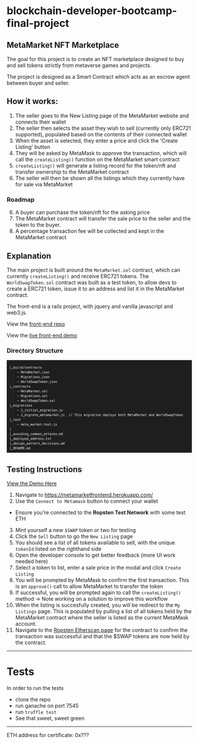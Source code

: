 # blockchain-developer-bootcamp-final-project

## MetaMarket NFT Marketplace

The goal for this project is to create an NFT marketplace designed to buy and sell tokens strictly from metaverse games and projects.  

The project is designed as a Smart Contract which acts as an escrow agent between buyer and seller.

## How it works: 
1) The seller goes to the New Listing page of the MetaMarket website and connects their wallet
2) The seller then selects the asset they wish to sell (currently only ERC721 supported), populated based on the contents of their connected wallet
3) When the asset is selected, they enter a price and click the 'Create Listing' button
4) They will be asked by MetaMask to approve the transaction, which will call the `createListing()` function on the MetaMarket smart contract
5) `createListing()` will generate a listing record for the token/nft and transfer ownership to the MetaMarket contract
6) The seller will then be shown all the listings which they currently have for sale via MetaMarket

### Roadmap
6) A buyer can purchase the token/nft for the asking price
7) The MetaMarket contract will transfer the sale price to the seller and the token to the buyer.
8) A percentage transaction fee will be collected and kept in the MetaMarket contract


## Explanation
The main project is built around the `MetaMarket.sol` contract, which can currently `createListing()` and receive ERC721 tokens.
The `WorldSwapToken.sol` contract was built as a test token, to allow devs to create a ERC721 token, issue it to an address and list it in the MetaMarket contract.

The front-end is a rails project, with jquery and vanilla javascript and web3.js.  

View the [front-end repo](https://github.com/kevsherman/worldswapdemo)

View the [live front-end demo](https://metamarketfrontend.herokuapp.com/)

### Directory Structure

![directory_structure](./directory_structure.png)

## Testing Instructions

[View the Demo Here](https://www.youtube.com/watch?v=XZ60CWTdNoM)

1) Navigate to https://metamarketfrontend.herokuapp.com/
2) Use the `Connect to Metamask` button to connect your wallet
  - Ensure you're connected to the **Ropsten Test Network** with some test ETH
3) Mint yourself a new `$SWAP` token or two for testing
4) Click the `Sell` button to go the `New Listing` page
5) You should see a list of all tokens available to sell, with the unique `tokenId` listed on the righthand side
6) Open the developer console to get better feedback (more UI work needed here)
7) Select a token to list, enter a sale price in the modal and click `Create Listing`
8) You will be prompted by MetaMask to confirm the first transaction.  This is an `approve()` call to allow MetaMarket to transfer the token
9) If successful, you will be prompted again to call the `createListing()` method
  -> Note working on a solution to improve this workflow
10) When the listing is succesfully created, you will be redirect to the `My Listings` page. This is populated by pulling a list of all tokens held by the MetaMarket contract where the seller is listed as the current MetaMask account.
11) Navigate to the [Ropsten Etherscan page](https://ropsten.etherscan.io/address/0x28842b54dFB29bDCe18a334130c441924D66b248) for the contract to confirm the transaction was successful and that the $SWAP tokens are now held by the contract.

---
# Tests
In order to run the tests
- clone the repo
- run ganache on port 7545
- run `truffle test`
- See that sweet, sweet green

---

ETH address for certificate: 0x???

